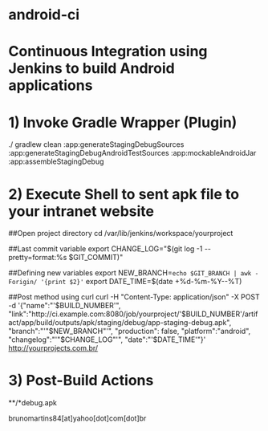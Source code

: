 # android-ci
# Continuous Integration using Jenkins to build Android applications

# 1) Invoke Gradle Wrapper (Plugin)
./ gradlew clean :app:generateStagingDebugSources :app:generateStagingDebugAndroidTestSources :app:mockableAndroidJar :app:assembleStagingDebug

# 2) Execute Shell to sent apk file to your intranet website

##Open project directory
cd /var/lib/jenkins/workspace/yourproject

##Last commit variable
export CHANGE_LOG="$(git log -1 --pretty=format:%s $GIT_COMMIT)"

##Defining new variables
export NEW_BRANCH=`echo $GIT_BRANCH | awk -Forigin/ '{print $2}'`
export DATE_TIME=$(date +%d-%m-%Y--%T)

##Post method using curl
curl -H "Content-Type: application/json" -X POST -d '{"name":"'$BUILD_NUMBER'", "link":"http://ci.example.com:8080/job/yourproject/'$BUILD_NUMBER'/artifact/app/build/outputs/apk/staging/debug/app-staging-debug.apk", "branch":"'"$NEW_BRANCH"'", "production": false, "platform":"android", "changelog":"'"$CHANGE_LOG"'", "date":"'$DATE_TIME'"}' http://yourprojects.com.br/

# 3) Post-Build Actions
**/*debug.apk

brunomartins84[at]yahoo[dot]com[dot]br
